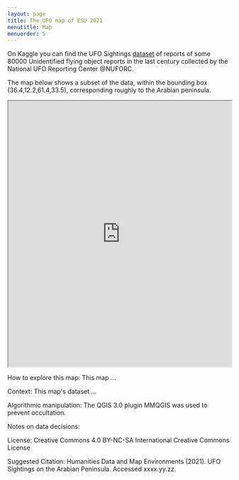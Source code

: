 ```yaml
---
layout: page
title: The UFO map of ESU 2021
menutitle: Map
menuorder: 5
---
```


On Kaggle you can find the UFO Sightings [dataset](https://www.kaggle.com/NUFORC/ufo-sightings) of reports of some 80000 Unidentified flying object reports in the last century collected by the National UFO Reporting Center @NUFORC.

The map below shows a subset of the data, within the bounding box (36.4,12.2,61.4,33.5), corresponding roughly to the Arabian peninsula.  


<iframe src="https://djwrisley.github.io/Arabia_UFO/index.html#3/" width="100%" height="600"></iframe>


How to explore this map: This map ...

Context: This map's dataset ...

Algorithmic manipulation: The QGIS 3.0 plugin MMQGIS was used to prevent occultation.

Notes on data decisions:

License: Creative Commons 4.0 BY-NC-SA International Creative Commons License

Suggested Citation: Humanities Data and Map Environments (2021). UFO Sightings on the Arabian Peninsula. Accessed xxxx.yy.zz.
